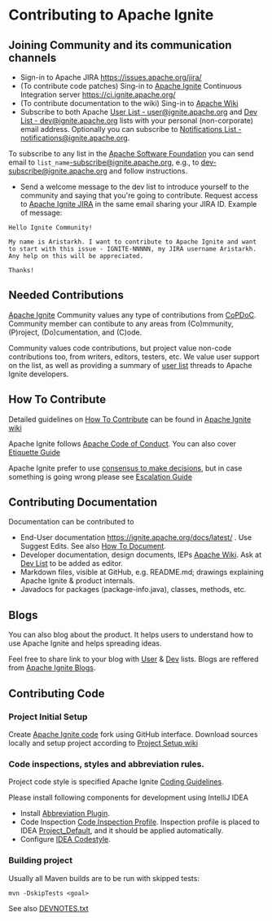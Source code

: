 # Contributing to Apache Ignite
## Joining Community and its communication channels
- Sign-in to Apache JIRA https://issues.apache.org/jira/
- (To contribute code patches) Sing-in to [Apache Ignite](https://ignite.apache.org/) Continuous Integration server https://ci.ignite.apache.org/
- (To contribute documentation to the wiki) Sing-in to [Apache Wiki](https://cwiki.apache.org/confluence/display/IGNITE)
- Subscribe to both Apache [User List - user@ignite.apache.org](https://lists.apache.org/list.html?user@ignite.apache.org)
and [Dev List - dev@ignite.apache.org](https://lists.apache.org/list.html?dev@ignite.apache.org) lists with your personal (non-corporate) email address.
 Optionally you can subscribe to [Notifications List - notifications@ignite.apache.org](https://lists.apache.org/list.html?notifications@ignite.apache.org).

 To subscribe to any list in the [Apache Software Foundation](https://www.apache.org/foundation/) you can send email to `list_name`-subscribe@ignite.apache.org, e.g., to dev-subscribe@ignite.apache.org and follow instructions.

- Send a welcome message to the dev list to introduce yourself to the community and saying that you're going to contribute. 
Request access to [Apache Ignite JIRA](https://issues.apache.org/jira/) in the same email sharing your JIRA ID.
Example of message:
```
Hello Ignite Community!

My name is Aristarkh. I want to contribute to Apache Ignite and want to start with this issue - IGNITE-NNNNN, my JIRA username Aristarkh. Any help on this will be appreciated.

Thanks!
```

## Needed Contributions
[Apache Ignite](https://ignite.apache.org/) Community values any type of contributions from [CoPDoC](https://community.apache.org/contributors/#contributing-a-project-copdoc). Community member can contibute to any areas from (Co)mmunity, (P)roject, (Do)cumentation, and (C)ode.

Community values code contributions, but project value non-code contributions too, from writers, editors, testers, etc.
We value user support on the list, as well as providing a summary of [user list](https://lists.apache.org/list.html?user@ignite.apache.org) threads to Apache Ignite developers.

## How To Contribute
Detailed guidelines on [How To Contribute](https://cwiki.apache.org/confluence/display/IGNITE/How+to+Contribute) can be found in [Apache Ignite wiki](https://cwiki.apache.org/confluence/display/IGNITE/How+to+Contribute)

Apache Ignite follows [Apache Code of Conduct](https://www.apache.org/foundation/policies/conduct.html). You can also cover
[Etiquette Guide](http://community.apache.org/contributors/etiquette)

Apache Ignite prefer to use [consensus to make decisions](http://community.apache.org/committers/consensusBuilding.html), but in case something is going wrong please see [Escalation Guide](https://www.apache.org/board/escalation)

## Contributing Documentation
Documentation can be contributed to
 - End-User documentation https://ignite.apache.org/docs/latest/ . Use Suggest Edits. See also [How To Document](https://cwiki.apache.org/confluence/display/IGNITE/How+to+Document).
 - Developer documentation, design documents, IEPs [Apache Wiki](https://cwiki.apache.org/confluence/display/IGNITE). Ask at [Dev List](https://lists.apache.org/list.html?dev@ignite.apache.org) to be added as editor.
 - Markdown files, visible at GitHub, e.g. README.md; drawings explaining Apache Ignite & product internals.
 - Javadocs for packages (package-info.java), classes, methods, etc.

## Blogs
You can also blog about the product. It helps users to understand how to use Apache Ignite and helps spreading ideas.

Feel free to share link to your blog with
 [User](https://lists.apache.org/list.html?user@ignite.apache.org) & [Dev](https://lists.apache.org/list.html?dev@ignite.apache.org) lists.
Blogs are reffered from [Apache Ignite Blogs](https://ignite.apache.org/blogs.html).

## Contributing Code
### Project Initial Setup
Create [Apache Ignite code](https://github.com/apache/ignite-3) fork using GitHub interface.
Download sources locally and setup project according to [Project Setup wiki](https://cwiki.apache.org/confluence/display/IGNITE/Project+Setup)

### Code inspections, styles and abbreviation rules.
Project code style is specified Apache Ignite [Coding Guidelines](https://cwiki.apache.org/confluence/display/IGNITE/Coding+Guidelines).

Please install following components for development using IntelliJ IDEA
* Install [Abbreviation Plugin](https://cwiki.apache.org/confluence/display/IGNITE/Abbreviation+Rules#AbbreviationRules-IntelliJIdeaPlugin).
* Code Inspection  [Code Inspection Profile](https://cwiki.apache.org/confluence/display/IGNITE/Coding+Guidelines#CodingGuidelines-C.CodeInspection).
Inspection profile is placed to IDEA [Project_Default](.idea/inspectionProfiles/Project_Default.xml), and it should be applied automatically.
* Configure [IDEA Codestyle](https://cwiki.apache.org/confluence/display/IGNITE/Coding+Guidelines#CodingGuidelines-A.ConfigureIntelliJIDEAcodestyle).

### Building project
Usually all Maven builds are to be run with skipped tests:
```
mvn -DskipTests <goal>
```
See also [DEVNOTES.txt](DEVNOTES.txt)
